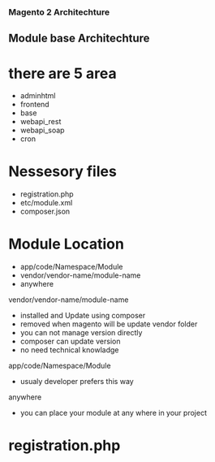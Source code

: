 ### Magento 2 Architechture

## Module base Architechture

# there are 5 area
- adminhtml
- frontend
- base
- webapi_rest
- webapi_soap
- cron

# Nessesory files
- registration.php
- etc/module.xml
- composer.json

# Module Location
- app/code/Namespace/Module
- vendor/vendor-name/module-name
- anywhere

vendor/vendor-name/module-name
- installed and Update using composer
- removed when magento will be update vendor folder
- you can not manage version directly
- composer can update version
- no need technical knowladge

app/code/Namespace/Module
- usualy developer prefers this way

anywhere
- you can place your module at any where in your project

# registration.php
